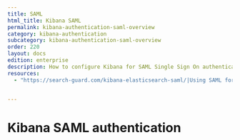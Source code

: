 ```yaml
---
title: SAML
html_title: Kibana SAML
permalink: kibana-authentication-saml-overview
category: kibana-authentication
subcategory: kibana-authentication-saml-overview
order: 220
layout: docs
edition: enterprise
description: How to configure Kibana for SAML Single Sign On authentication and IdP integrations.
resources:
  - "https://search-guard.com/kibana-elasticsearch-saml/|Using SAML for Kibana Single Sign-On (blogpost)"


---
```

<!---
Copyright 2022 floragunn GmbH
-->

# Kibana SAML authentication
